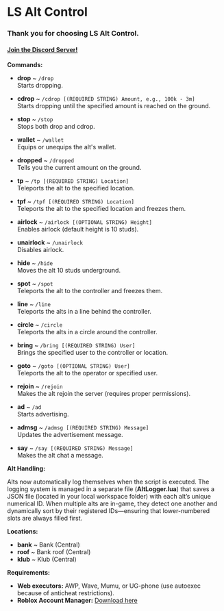 # LS Alt Control
<h3>Thank you for choosing LS Alt Control.</h3>
<h4><a href="">Join the Discord Server!</a></h4>

<b>Commands:</b>

- **drop** ~ `/drop`  
  Starts dropping.

- **cdrop** ~ `/cdrop [(REQUIRED STRING) Amount, e.g., 100k - 3m]`  
  Starts dropping until the specified amount is reached on the ground.

- **stop** ~ `/stop`  
  Stops both drop and cdrop.

- **wallet** ~ `/wallet`  
  Equips or unequips the alt's wallet.

- **dropped** ~ `/dropped`  
  Tells you the current amount on the ground.

- **tp** ~ `/tp [(REQUIRED STRING) Location]`  
  Teleports the alt to the specified location.

- **tpf** ~ `/tpf [(REQUIRED STRING) Location]`  
  Teleports the alt to the specified location and freezes them.

- **airlock** ~ `/airlock [(OPTIONAL STRING) Height]`  
  Enables airlock (default height is 10 studs).

- **unairlock** ~ `/unairlock`  
  Disables airlock.

- **hide** ~ `/hide`  
  Moves the alt 10 studs underground.

- **spot** ~ `/spot`  
  Teleports the alt to the controller and freezes them.

- **line** ~ `/line`  
  Teleports the alts in a line behind the controller.

- **circle** ~ `/circle`  
  Teleports the alts in a circle around the controller.

- **bring** ~ `/bring [(REQUIRED STRING) User]`  
  Brings the specified user to the controller or location.

- **goto** ~ `/goto [(OPTIONAL STRING) User]`  
  Teleports the alt to the operator or specified user.

- **rejoin** ~ `/rejoin`  
  Makes the alt rejoin the server (requires proper permissions).

- **ad** ~ `/ad`  
  Starts advertising.

- **admsg** ~ `/admsg [(REQUIRED STRING) Message]`  
  Updates the advertisement message.

- **say** ~ `/say [(REQUIRED STRING) Message]`  
  Makes the alt chat a message.

<b>Alt Handling:</b>

Alts now automatically log themselves when the script is executed. The logging system is managed in a separate file (**AltLogger.lua**) that saves a JSON file (located in your local workspace folder) with each alt’s unique numerical ID. When multiple alts are in-game, they detect one another and dynamically sort by their registered IDs—ensuring that lower-numbered slots are always filled first.

<b>Locations:</b>

- **bank** ~ Bank (Central)
- **roof** ~ Bank roof (Central)
- **klub** ~ Klub (Central)

<b>Requirements:</b>

- **Web executors:** AWP, Wave, Mumu, or UG-phone (use autoexec because of anticheat restrictions).
- **Roblox Account Manager:** [Download here](https://github.com/ic3w0lf22/Roblox-Account-Manager/releases)
